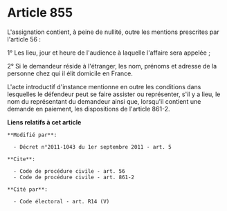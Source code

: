 # Article 855

L'assignation contient, à peine de nullité, outre les mentions prescrites par l'article 56 : 

1° Les lieu, jour et heure de l'audience à laquelle l'affaire sera appelée ; 

2° Si le demandeur réside à l'étranger, les nom, prénoms et adresse de la personne chez qui il élit domicile en France. 

L'acte introductif d'instance mentionne en outre les conditions dans lesquelles le défendeur peut se faire assister ou
représenter, s'il y a lieu, le nom du représentant du demandeur ainsi que, lorsqu'il contient une demande en paiement, les
dispositions de l'article 861-2.

**Liens relatifs à cet article**

	**Modifié par**:

	  - Décret n°2011-1043 du 1er septembre 2011 - art. 5

	**Cite**:

	  - Code de procédure civile - art. 56
	  - Code de procédure civile - art. 861-2

	**Cité par**:

	  - Code électoral - art. R14 (V)

